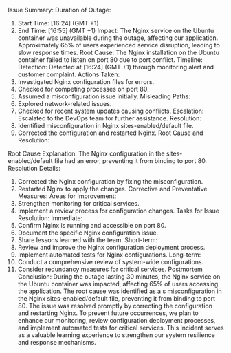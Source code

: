 Issue Summary:
Duration of Outage:
1)	Start Time: [16:24] (GMT +1)
2)	End Time: [16:55] (GMT +1)
Impact:
The Nginx service on the Ubuntu container was unavailable during the outage, affecting our application. Approximately 65% of users experienced service disruption, leading to slow response times.
Root Cause:
The Nginx installation on the Ubuntu container failed to listen on port 80 due to port conflict.
Timeline:
Detection:
Detected at [16:24] (GMT +1) through monitoring alert and customer complaint.
Actions Taken:
1)	Investigated Nginx configuration files for errors.
2)	Checked for competing processes on port 80.
3)	Assumed a misconfiguration issue initially.
Misleading Paths:
1)	Explored network-related issues.
2)	Checked for recent system updates causing conflicts.
Escalation:
Escalated to the DevOps team for further assistance.
Resolution:
1)	Identified misconfiguration in Nginx sites-enabled/default file.
2)	Corrected the configuration and restarted Nginx.
Root Cause and Resolution:

Root Cause Explanation:
The Nginx configuration in the sites-enabled/default file had an error, preventing it from binding to port 80.
Resolution Details:
1)	Corrected the Nginx configuration by fixing the misconfiguration.
2)	Restarted Nginx to apply the changes.
Corrective and Preventative Measures:
Areas for Improvement:
1)	Strengthen monitoring for critical services.
2)	Implement a review process for configuration changes.
Tasks for Issue Resolution:
Immediate:
1)	Confirm Nginx is running and accessible on port 80.
2)	Document the specific Nginx configuration issue.
3)	Share lessons learned with the team.
Short-term:
1)	Review and improve the Nginx configuration deployment process.
2)	Implement automated tests for Nginx configurations.
Long-term:
1)	Conduct a comprehensive review of system-wide configurations.
2)	Consider redundancy measures for critical services.
Postmortem Conclusion:
During the outage lasting 30 minutes, the Nginx service on the Ubuntu container was impacted, affecting 65% of users accessing the application. The root cause was identified as a s misconfiguration in the Nginx sites-enabled/default file, preventing it from binding to port 80. The issue was resolved promptly by correcting the configuration and restarting Nginx. To prevent future occurrences, we plan to enhance our monitoring, review configuration deployment processes, and implement automated tests for critical services. This incident serves as a valuable learning experience to strengthen our system resilience and response mechanisms.

